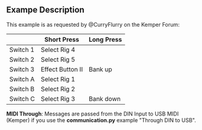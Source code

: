 ## Exampe Description

This example is as requested by @CurryFlurry on the Kemper Forum:

|            | Short Press              | Long Press       |  
|------------|--------------------------|------------------|
| Switch 1   | Select Rig 4             |                  |
| Switch 2   | Select Rig 5             |                  |
| Switch 3   | Effect Button II         | Bank up          |
| Switch A   | Select Rig 1             |                  |
| Switch B   | Select Rig 2             |                  |
| Switch C   | Select Rig 3             | Bank down        |


**MIDI Through**: Messages are passed from the DIN Input to USB MIDI (Kemper) if you use the **communication.py** example "Through DIN to USB".

